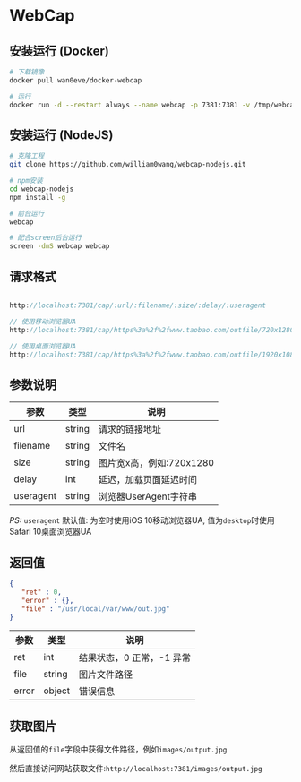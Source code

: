 # WebCap

## 安装运行 (Docker)

```bash
# 下载镜像
docker pull wan0eve/docker-webcap

# 运行
docker run -d --restart always --name webcap -p 7381:7381 -v /tmp/webcap:/tmp/webcap wan0eve/docker-webcap:latest
```

## 安装运行 (NodeJS)

```bash
# 克隆工程
git clone https://github.com/william0wang/webcap-nodejs.git

# npm安装
cd webcap-nodejs
npm install -g

# 前台运行
webcap

# 配合screen后台运行
screen -dmS webcap webcap
```

## 请求格式

```js

http://localhost:7381/cap/:url/:filename/:size/:delay/:useragent

// 使用移动浏览器UA
http://localhost:7381/cap/https%3a%2f%2fwww.taobao.com/outfile/720x1280/3

// 使用桌面浏览器UA
http://localhost:7381/cap/https%3a%2f%2fwww.taobao.com/outfile/1920x1080/3/desktop

```

## 参数说明

参数 | 类型 | 说明
---------|----------|---------
 url       | string | 请求的链接地址
 filename  | string | 文件名
 size      | string | 图片宽x高，例如:720x1280
 delay     | int    | 延迟，加载页面延迟时间
 useragent | string | 浏览器UserAgent字符串

 *PS:* `useragent` 默认值: 为空时使用iOS 10移动浏览器UA, 值为`desktop`时使用Safari 10桌面浏览器UA

## 返回值

```json
{
   "ret" : 0,
   "error" : {},
   "file" : "/usr/local/var/www/out.jpg"
}
```

参数 | 类型 | 说明
---------|----------|---------
 ret       | int    | 结果状态，0 正常，-1 异常
 file      | string | 图片文件路径
 error     | object | 错误信息

## 获取图片

从返回值的`file`字段中获得文件路径，例如`images/output.jpg`

然后直接访问网站获取文件:`http://localhost:7381/images/output.jpg`
